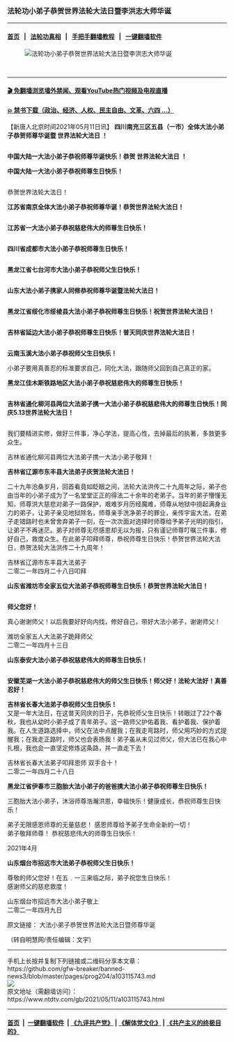 ### 法轮功小弟子恭贺世界法轮大法日暨李洪志大师华诞
------------------------

#### [首页](https://github.com/gfw-breaker/banned-news3/blob/master/README.md) &nbsp;&nbsp;|&nbsp;&nbsp; [法轮功真相](https://github.com/begood0513/basic/blob/master/README.md)  &nbsp;&nbsp;|&nbsp;&nbsp; [手把手翻墙教程](https://github.com/gfw-breaker/guides/wiki)  &nbsp;&nbsp;|&nbsp;&nbsp; [一键翻墙软件](https://github.com/gfw-breaker/nogfw/blob/master/README.md)  



<div><div class="featured_image">
 <figure>
  <img alt="法轮功小弟子恭贺世界法轮大法日暨李洪志大师华诞" src="https://i.ntdtv.com/assets/uploads/2021/05/2021-5-10-2105072212577842-623x450.jpeg"/>
 </figure><br/>
</div>
</div><hr/>

#### [ 🎬  免翻墙浏览墙外禁闻、观看YouTube热门视频及电视直播](https://github.com/gfw-breaker/HelloWorld)

#### [ 💥  禁书下载（政治、经济、人权、民主自由、文革、六四 ...）](https://github.com/gfw-breaker/books/blob/master/README.md)

<div><div class="post_content" itemprop="articleBody">
 <p>
  【新唐人北京时间2021年05月11日讯】
  <strong>
   四川南充三区五县（一市）全体大法小弟子恭贺师尊华诞暨
   <ok href="https://www.ntdtv.com/gb/世界法轮大法日.htm">
    世界法轮大法日
   </ok>
   ！
  </strong>
 </p>
 <p>
  <img alt="" class="alignnone size-medium wp-image-103115763" src="https://i.ntdtv.com/assets/uploads/2021/05/2021-5-10-2105071940027215-600x414.jpeg"/>
 </p>
 <p>
  <strong>
   中国大陆一大法小弟子恭祝师尊华诞快乐！恭贺
   <ok href="https://www.ntdtv.com/gb/世界法轮大法日.htm">
    世界法轮大法日
   </ok>
   ！
  </strong>
 </p>
 <p>
  <img alt="" class="alignnone size-medium wp-image-103115752" src="https://i.ntdtv.com/assets/uploads/2021/05/2021-5-3-2104190310325232-600x599.jpeg">
   <br/>
   <strong>
    中国大陆一大法小弟子恭祝师尊生日快乐！
   </strong>
  </img>
 </p>
 <p>
  <img alt="" class="alignnone size-medium wp-image-103115753" src="https://i.ntdtv.com/assets/uploads/2021/05/2021-5-3-2104190311569225-600x451.jpeg"/>
 </p>
 <p>
  恭贺世界法轮大法日！
 </p>
 <p>
  <strong>
   江苏省南京全体大法小弟子恭祝师尊华诞！恭贺世界法轮大法日！
  </strong>
 </p>
 <p>
  <img alt="" class="alignnone size-medium wp-image-103115749" src="https://i.ntdtv.com/assets/uploads/2021/05/2021-5-3-2104180422371969-600x464.jpeg"/>
 </p>
 <p>
  <strong>
   江苏省一大法小弟子恭祝慈悲伟大的师尊生日快乐！
  </strong>
 </p>
 <p>
  <img alt="" class="alignnone size-medium wp-image-103115751" src="https://i.ntdtv.com/assets/uploads/2021/05/2021-5-3-2104170425353121-600x470.jpeg"/>
 </p>
 <p>
  <strong>
   四川省成都市大法小弟子恭祝师尊生日快乐！
  </strong>
 </p>
 <p>
  <img alt="" class="alignnone size-medium wp-image-103115750" src="https://i.ntdtv.com/assets/uploads/2021/05/2021-5-3-2104160416097160-600x536.jpeg"/>
 </p>
 <p>
  <strong>
   黑龙江省七台河市大法小弟子恭祝师父生日快乐！
  </strong>
 </p>
 <p>
  <img alt="" class="alignnone size-full wp-image-103115754" src="https://i.ntdtv.com/assets/uploads/2021/05/2021-5-3-2104260235197631.jpeg"/>
 </p>
 <p>
  <strong>
   山东大法小弟子携家人同修恭祝师尊华诞暨法轮大法日！
  </strong>
 </p>
 <p>
  <img alt="" class="alignnone size-medium wp-image-103115756" src="https://i.ntdtv.com/assets/uploads/2021/05/2021-5-3-2105020132104648-600x338.jpeg"/>
 </p>
 <p>
  <strong>
   黑龙江省绥化市绥棱县大法小弟子恭祝师尊生日快乐！祝贺世界法轮大法日！
  </strong>
 </p>
 <p>
  <img alt="" class="alignnone size-full wp-image-103115755" src="https://i.ntdtv.com/assets/uploads/2021/05/2021-5-3-2105010349129457.jpeg"/>
 </p>
 <p>
  <strong>
   吉林省延边大法小弟子恭祝师尊生日快乐！普天同庆世界法轮大法日！
  </strong>
 </p>
 <p>
  <img alt="" class="alignnone size-medium wp-image-103115760" src="https://i.ntdtv.com/assets/uploads/2021/05/2021-5-10-2104300110543493-600x400.jpeg"/>
 </p>
 <p>
  <strong>
   云南玉溪大法小弟子恭祝师父生日快乐！
  </strong>
 </p>
 <p>
  <img alt="" class="alignnone size-medium wp-image-103115761" src="https://i.ntdtv.com/assets/uploads/2021/05/2021-5-10-2105011046524004-600x937.jpeg"/>
  <br/>
  小弟子要用真善忍的标准要求自己，同化大法，跟随师父回到自己真正的家。
 </p>
 <p>
  <strong>
   黑龙江佳木斯铁路地区大法小弟子恭祝慈悲伟大的师尊生日快乐！
  </strong>
 </p>
 <p>
  <img alt="" class="alignnone size-medium wp-image-103115762" src="https://i.ntdtv.com/assets/uploads/2021/05/2021-5-10-2105031500364662-600x480.jpeg"/>
 </p>
 <p>
  <strong>
   吉林省通化柳河县两位大法弟子携一大法小弟子恭祝慈悲伟大的师尊生日快乐！同庆5.13世界法轮大法日！
  </strong>
 </p>
 <p>
  <img alt="" class="alignnone size-full wp-image-103115758" src="https://i.ntdtv.com/assets/uploads/2021/05/2021-5-10-2104170123277002.jpeg"/>
 </p>
 <p>
  我们要精进实修，做好三件事，净心学法，提高心性，去掉最后的执著，多救更多众生。
 </p>
 <p>
  吉林省通化柳河县两位大法弟子携一大法小弟子敬拜！
 </p>
 <p>
  <strong>
   吉林省辽源市东丰县大法弟子庆贺法轮大法日！
  </strong>
 </p>
 <p>
  <img alt="" class="alignnone size-full wp-image-103115759" src="https://i.ntdtv.com/assets/uploads/2021/05/2021-5-10-2104271235053061.jpeg"/>
  <br/>
  二十九年沧桑岁月，回首看竟如眨眼之间，法轮大法洪传二十九周年之际，弟子也由当年的小弟子成为了一名堂堂正正的得法二十余年的老弟子。当年的弟子懵懂无知，师尊洪大慈悲对弟子一路保护，艰难岁月历经魔难，师尊从地狱中捞起满身业力的弟子，让弟子亲见地狱除名，师尊亲手洗净弟子的罪业，亲传宇宙大法，在弟子走错路时也未曾舍弃弟子一刻，在一次次面对选择时师尊给予弟子光明的指引，让弟子不再迷茫。弟子对师尊无尽感恩却无以为报，只有谨记师尊叮嘱三件事，修好自己，救度众生。在此弟子叩拜师尊，恭祝师尊生日快乐！恭贺世界法轮大法日，恭贺法轮大法洪传二十九周年！
 </p>
 <p>
  吉林省辽源市东丰县大法弟子
  <br/>
  二零二一年四月二十八日叩拜
 </p>
 <p>
  <strong>
   山东省潍坊市全家五位大法弟子恭祝师尊生日快乐！恭贺世界法轮大法日！
  </strong>
 </p>
 <p>
  <img alt="" class="alignnone size-medium wp-image-103115757" src="https://i.ntdtv.com/assets/uploads/2021/05/2021-5-10-2104122322156365-600x800.jpeg"/>
 </p>
 <p>
  <strong>
   师父您好！
  </strong>
 </p>
 <p>
  真心谢谢师父！以后我要好好向内找，修好自己，带好大法小弟子，谢谢师父！
 </p>
 <p>
  潍坊全家五人大法弟子跪拜师父
  <br/>
  二零二一年四月十三日
 </p>
 <p>
  <strong>
   山东泰安大法小弟子恭祝慈悲伟大的师尊生日快乐！
  </strong>
 </p>
 <p>
  <img alt="" class="alignnone size-medium wp-image-103115764" src="https://i.ntdtv.com/assets/uploads/2021/05/2021-5-10-2105072212577842-600x449.jpeg"/>
 </p>
 <p>
  <strong>
   安徽芜湖一大法小弟子恭祝慈悲伟大的师父生日快乐！师父好！法轮大法好！真善忍好！
  </strong>
 </p>
 <p>
  <strong>
   吉林省长春大法弟子恭祝师父生日快乐！
  </strong>
  <br/>
  又是一年大法日，在这普天同庆的日子，先恭祝师父生日快乐！转眼过了22个春秋，我也从幼时小弟子成了青年弟子。这一路师父护佑着我、看护着我、保护着我。在人生道路选择中，师父在法中点醒我；在我走弯路时，师父用巧妙的方式提醒我；在我走正路时，师父也会表扬我！弟子虽从未见过师父，但大法已在我心中扎根，我也会一直坚定修炼这条路，并一直走下去！
 </p>
 <p>
  吉林省长春大法弟子叩拜恩师 双手合十！
  <br/>
  二零二一年四月二十八日
 </p>
 <p>
  <strong>
   黑龙江省伊春市三胞胎大法小弟子的爸爸携大法小弟子恭祝师尊生日快乐！
  </strong>
 </p>
 <p>
  三胞胎大法小弟子，沐浴师尊浩瀚洪恩，幸福快乐！健康成长，恭祝师尊生日快乐！
 </p>
 <p>
  弟子无限感恩师尊的无量慈悲！ 感恩师尊给予弟子生命全新的一切！
  <br/>
  弟子敬拜师尊！ 恭祝慈悲伟大的师尊生日快乐！
 </p>
 <p>
  2021年4月
 </p>
 <p>
  <strong>
   山东烟台市招远市大法弟子恭祝师父生日快乐！
  </strong>
 </p>
 <p>
  尊敬的师父您好！在五﹒一三来临之际，弟子祝您生日快乐！
  <br/>
  感谢师父的慈悲救度！
 </p>
 <p>
  山东烟台市招远市大法小弟子敬上
  <br/>
  二零二一年四月九日
 </p>
 <p>
  原文链接：
  <ok href="https://greetings.big5.minghui.org/mh/articles/2021/5/11/%E5%A4%A7%E6%B3%95%E5%B0%8F%E5%BC%9F%E5%AD%90%E6%81%AD%E8%B3%80%E4%B8%96%E7%95%8C%E6%B3%95%E8%BC%AA%E5%A4%A7%E6%B3%95%E6%97%A5%E6%9A%A8%E5%B8%AB%E5%B0%8A%E8%8F%AF%E8%AA%95-19%E6%A2%9D--424900.html" rel="noopener" target="_blank">
   大法小弟子恭贺世界法轮大法日暨师尊华诞
  </ok>
 </p>
 <p>
  （转自明慧网/责任编辑：文宇）
 </p>
 <div class="single_ad">
 </div>
</div>
</div>
<hr/>
手机上长按并复制下列链接或二维码分享本文章：<br/>
https://github.com/gfw-breaker/banned-news3/blob/master/pages/prog204/a103115743.md <br/>
<a href='https://github.com/gfw-breaker/banned-news3/blob/master/pages/prog204/a103115743.md'><img src='https://github.com/gfw-breaker/banned-news3/blob/master/pages/prog204/a103115743.md.png'/></a> <br/>
原文地址（需翻墙访问）：https://www.ntdtv.com/gb/2021/05/11/a103115743.html


------------------------
#### [首页](https://github.com/gfw-breaker/banned-news3/blob/master/README.md) &nbsp;|&nbsp; [一键翻墙软件](https://github.com/gfw-breaker/nogfw/blob/master/README.md) &nbsp;| [《九评共产党》](https://github.com/gfw-breaker/9ping.md/blob/master/README.md#九评之一评共产党是什么) | [《解体党文化》](https://github.com/gfw-breaker/jtdwh.md/blob/master/README.md) | [《共产主义的终极目的》](https://github.com/gfw-breaker/gczydzjmd.md/blob/master/README.md)


<img src='http://gfw-breaker.win/banned-news3/pages/prog204/a103115743.md' width='0px' height='0px'/>